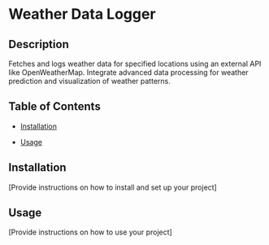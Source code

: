 # Weather Data Logger

## Description
Fetches and logs weather data for specified locations using an external API like OpenWeatherMap. Integrate advanced data processing for weather prediction and visualization of weather patterns.


## Table of Contents
- [Installation](#installation)

- [Usage](#usage)
<!-- 
- [Contributing](#contributing)
- [License](#license) -->

## Installation
[Provide instructions on how to install and set up your project]

## Usage
[Provide instructions on how to use your project]

<!-- ## Contributing
[Explain how others can contribute to your project]

## License
[Specify the license under which your project is distributed] -->
